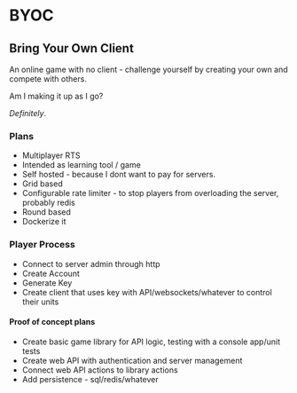 # BYOC
## Bring Your Own Client
An online game with no client - challenge yourself by creating your own and compete with others.


Am I making it up as I go?

*Definitely*.

### Plans
* Multiplayer RTS
* Intended as learning tool / game
* Self hosted - because I dont want to pay for servers.
* Grid based
* Configurable rate limiter - to stop players from overloading the server, probably redis
* Round based
* Dockerize it

### Player Process
* Connect to server admin through http
* Create Account
* Generate Key
* Create client that uses key with API/websockets/whatever to control their units

#### Proof of concept plans
* Create basic game library for API logic, testing with a console app/unit tests
* Create web API with authentication and server management
* Connect web API actions to library actions
* Add persistence - sql/redis/whatever